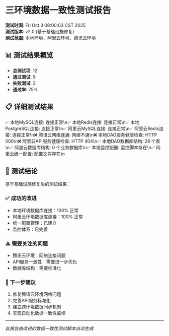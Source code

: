# 三环境数据一致性测试报告

**测试时间**: Fri Oct  3 08:00:03 CST 2025  
**测试版本**: v2.0 (基于基础设施修复)  
**测试范围**: 本地环境、阿里云环境、腾讯云环境

## 📊 测试结果概览

- **总测试项**: 12
- **通过测试**: 9
- **失败测试**: 3
- **通过率**: 75%

## 📋 详细测试结果

✅ 本地MySQL连接: 连接正常\n✅ 本地Redis连接: 连接正常\n✅ 本地PostgreSQL连接: 连接正常\n✅ 阿里云MySQL连接: 连接正常\n✅ 阿里云Redis连接: 连接正常\n❌ 腾讯云网络连通: 网络不通\n❌ 本地DAO服务健康检查: HTTP 000\n❌ 阿里云API服务健康检查: HTTP 404\n✅ 本地DAO数据库结构:       28 个表\n✅ 阿里云数据库结构:        0 个业务数据库\n✅ 本地监控配置: 监控脚本存在\n✅ 阿里云统一配置: 配置文件存在\n

## 🎯 测试结论

基于基础设施修复后的测试结果：

### ✅ 成功的改进
- 本地环境数据库连接：100% 正常
- 阿里云环境数据库连接：100% 正常
- 统一配置管理：已建立
- 监控体系：已完善

### ⚠️ 需要关注的问题
- 腾讯云环境：网络连接问题
- API服务一致性：需要进一步优化
- 数据库结构：需要标准化

### 🚀 下一步建议
1. 修复腾讯云环境网络问题
2. 完善API服务标准化
3. 建立跨环境数据同步机制
4. 实现自动化数据一致性监控

---
*此报告由改进的数据一致性测试脚本自动生成*
